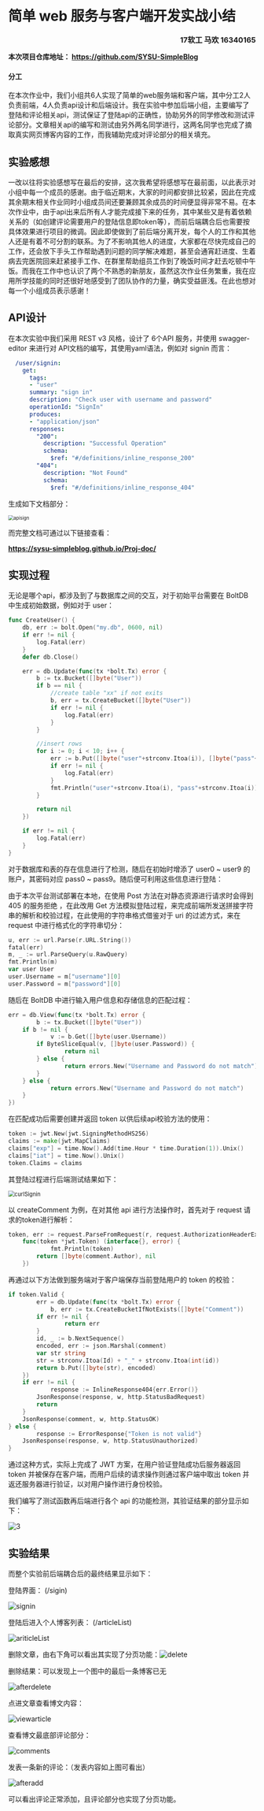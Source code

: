 # 简单 web 服务与客户端开发实战小结

<div align=right style="font-weight:bold;font-size:15px">17软工 马欢 16340165</div>

**本次项目仓库地址： https://github.com/SYSU-SimpleBlog**

#### 分工

在本次作业中，我们小组共6人实现了简单的web服务端和客户端，其中分工2人负责前端，4人负责api设计和后端设计。我在实验中参加后端小组，主要编写了登陆和评论相关api，测试保证了登陆api的正确性，协助另外的同学修改和测试评论部分。文章相关api的编写和测试由另外两名同学进行，这两名同学也完成了摘取真实网页博客内容的工作，而我辅助完成对评论部分的相关填充。

## 实验感想

一改以往将实验感想写在最后的安排，这次我希望将感想写在最前面，以此表示对小组中每一个成员的感谢。由于临近期末，大家的时间都安排比较紧，因此在完成其余期末相关作业同时小组成员间还要兼顾其余成员的时间便显得非常不易。在本次作业中，由于api出来后所有人才能完成接下来的任务，其中某些又是有着依赖关系的（如创建评论需要用户的登陆信息即token等），而前后端耦合后也需要按具体效果进行项目的微调。因此即使做到了前后端分离开发，每个人的工作和其他人还是有着不可分割的联系。为了不影响其他人的进度，大家都在尽快完成自己的工作，还会放下手头工作帮助遇到问题的同学解决难题，甚至会通宵赶进度、生着病去完医院回来赶紧接手工作、在群里帮助组员工作到了晚饭时间才赶去吃顿中午饭。而我在工作中也认识了两个不熟悉的新朋友，虽然这次作业任务繁重，我在应用所学技能的同时还很好地感受到了团队协作的力量，确实受益匪浅。在此也想对每一个小组成员表示感谢！

## API设计

在本次实验中我们采用 REST v3 风格，设计了 6个API 服务，并使用 swagger-editor 来进行对 API文档的编写，其使用yaml语法，例如对 signin 而言：

```yaml
  /user/signin:
    get:
      tags:
      - "user"
      summary: "sign in"
      description: "Check user with username and password"
      operationId: "SignIn"
      produces:
      - "application/json"
      responses:
        "200":
          description: "Successful Operation"
          schema:
            $ref: "#/definitions/inline_response_200"
        "404":
          description: "Not Found"
          schema:
            $ref: "#/definitions/inline_response_404"
```

生成如下文档部分：


<img src="C:\Users\86159\Desktop\fuwu\apisign.png" alt="apisign" style="zoom:67%;" />

而完整文档可通过以下链接查看：

**https://sysu-simpleblog.github.io/Proj-doc/**

## 实现过程

无论是哪个api，都涉及到了与数据库之间的交互，对于初始平台需要在 BoltDB 中生成初始数据，例如对于 user：

```go
func CreateUser() {
	db, err := bolt.Open("my.db", 0600, nil)
	if err != nil {
		log.Fatal(err)
	}
	defer db.Close()

	err = db.Update(func(tx *bolt.Tx) error {
		b := tx.Bucket([]byte("User"))
		if b == nil {
			//create table "xx" if not exits
			b, err = tx.CreateBucket([]byte("User"))
			if err != nil {
				log.Fatal(err)
			}
		}

		//insert rows
		for i := 0; i < 10; i++ {
			err := b.Put([]byte("user"+strconv.Itoa(i)), []byte("pass"+strconv.Itoa(i)))
			if err != nil {
				log.Fatal(err)
			}
			fmt.Println("user"+strconv.Itoa(i), "pass"+strconv.Itoa(i))
		}

		return nil
	})

	if err != nil {
		log.Fatal(err)
	}
}
```

对于数据库和表的存在信息进行了检测，随后在初始时增添了 user0 ~ user9 的账户，其密码对应 pass0 ~ pass9。随后便可利用这些信息进行登陆：

由于本次平台测试部署在本地，在使用 Post 方法在对静态资源进行请求时会得到 405 的服务拒绝 ，在此改用 Get 方法模拟登陆过程，来完成前端所发送拼接字符串的解析和校验过程，在此使用的字符串格式借鉴对于 uri 的过滤方式，来在 request 中进行格式化的字符串切分：

```go
u, err := url.Parse(r.URL.String())
fatal(err)
m, _ := url.ParseQuery(u.RawQuery)
fmt.Println(m)
var user User
user.Username = m["username"][0]
user.Password = m["password"][0]
```

随后在 BoltDB 中进行输入用户信息和存储信息的匹配过程：

```go
err = db.View(func(tx *bolt.Tx) error {
    	b := tx.Bucket([]byte("User"))
	if b != nil {
    		v := b.Get([]byte(user.Username))
		if ByteSliceEqual(v, []byte(user.Password)) {
    			return nil
		} else {
    			return errors.New("Username and Password do not match")
		}
	} else {
    		return errors.New("Username and Password do not match")
	}
})
```

在匹配成功后需要创建并返回 token 以供后续api校验方法的使用：

```go
token := jwt.New(jwt.SigningMethodHS256)
claims := make(jwt.MapClaims)
claims["exp"] = time.Now().Add(time.Hour * time.Duration(1)).Unix()
claims["iat"] = time.Now().Unix()
token.Claims = claims
```

其登陆过程进行后端测试结果如下：

<img src="C:\Users\86159\Desktop\fuwu\curlSignin.png" alt="curlSignin" style="zoom:80%;" />

以 createComment 为例，在对其他 api 进行方法操作时，首先对于 request 请求的token进行解析：

```go
token, err := request.ParseFromRequest(r, request.AuthorizationHeaderExtractor,
	func(token *jwt.Token) (interface{}, error) {
    		fmt.Println(token)
		return []byte(comment.Author), nil
	})
```

再通过以下方法做到服务端对于客户端保存当前登陆用户的 token 的校验：

```go
if token.Valid {
    	err = db.Update(func(tx *bolt.Tx) error {
    		b, err := tx.CreateBucketIfNotExists([]byte("Comment"))
		if err != nil {
    			return err
		}
		id, _ := b.NextSequence()
		encoded, err := json.Marshal(comment)
		var str string
		str = strconv.Itoa(Id) + "_" + strconv.Itoa(int(id))
		return b.Put([]byte(str), encoded)
	})
	if err != nil {
    		response := InlineResponse404{err.Error()}
		JsonResponse(response, w, http.StatusBadRequest)
		return
	}
	JsonResponse(comment, w, http.StatusOK)
} else {
    	response := ErrorResponse{"Token is not valid"}
	JsonResponse(response, w, http.StatusUnauthorized)
}
```

通过这种方式，实际上完成了 JWT 方案，在用户验证登陆成功后服务器返回 token 并被保存在客户端，而用户后续的请求操作则通过客户端中取出 token 并返还服务器进行验证，以对用户操作进行身份校验。

我们编写了测试函数再后端进行各个 api 的功能检测，其验证结果的部分显示如下：

![3](C:\Users\86159\Desktop\fuwu\backtest.png)

## 实验结果

而整个实验前后端耦合后的最终结果显示如下：

登陆界面： (/sigin)

![signin](C:\Users\86159\Desktop\fuwu\signin.png)

登陆后进入个人博客列表： (/articleList)

![ariticleList](C:\Users\86159\Desktop\fuwu\ariticleList.png)

删除文章，由右下角可以看出其实现了分页功能：![delete](C:\Users\86159\Desktop\fuwu\delete.png)

删除结果：可以发现上一个图中的最后一条博客已无

![afterdelete](C:\Users\86159\Desktop\fuwu\afterdelete.png)

点进文章查看博文内容：

![viewarticle](C:\Users\86159\Desktop\fuwu\viewarticle.png)

查看博文最底部评论部分：

![comments](C:\Users\86159\Desktop\fuwu\comments.png)

发表一条新的评论：（发表内容如上图可看出）

![afteradd](C:\Users\86159\Desktop\fuwu\afteradd.png)

可以看出评论正常添加，且评论部分也实现了分页功能。
